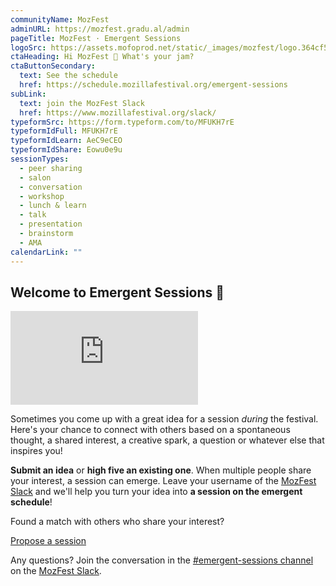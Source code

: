 ```yaml
---
communityName: MozFest
adminURL: https://mozfest.gradu.al/admin
pageTitle: MozFest · Emergent Sessions
logoSrc: https://assets.mofoprod.net/static/_images/mozfest/logo.364cf5df72b2.svg
ctaHeading: Hi MozFest 👋 What's your jam?
ctaButtonSecondary:
  text: See the schedule
  href: https://schedule.mozillafestival.org/emergent-sessions
subLink:
  text: join the MozFest Slack
  href: https://www.mozillafestival.org/slack/
typeformSrc: https://form.typeform.com/to/MFUKH7rE
typeformIdFull: MFUKH7rE
typeformIdLearn: AeC9eCEO
typeformIdShare: Eowu0e9u
sessionTypes:
  - peer sharing
  - salon
  - conversation
  - workshop
  - lunch & learn
  - talk
  - presentation
  - brainstorm
  - AMA
calendarLink: ""
---
```


## Welcome to Emergent Sessions 🌱

<div class="aspect-w-16 aspect-h-9 my-8">
  <iframe src="https://www.youtube-nocookie.com/embed/Ps4V3qLv6S4" title="YouTube video player" frameborder="0" allow="accelerometer; autoplay; clipboard-write; encrypted-media; gyroscope; picture-in-picture" allowfullscreen></iframe>
</div>

Sometimes you come up with a great idea for a session _during_ the festival. Here's your chance to connect with others based on a spontaneous thought, a shared interest, a creative spark, a question or whatever else that inspires you!

**Submit an idea** or **high five an existing one**. When multiple people share your interest, a session can emerge. Leave your username of the [MozFest Slack](https://www.mozillafestival.org/en/slack/) and we'll help you turn your idea into **a session on the emergent schedule**!

Found a match with others who share your interest?

<div class="inline-flex rounded-md shadow cursor-pointer">
  <a href="https://mozfest.gradu.al/propose" target="_blank" class="inline-flex items-center justify-center px-5 py-3 border border-transparent text-base md:text-lg font-medium rounded-md text-secondary bg-white hover:bg-secondary-washed no-underline">Propose a session</a>
</div>

Any questions? Join the conversation in the [#emergent-sessions channel](https://app.slack.com/client/T170JCUN6/C01PXSJ9AH0) on the [MozFest Slack](https://www.mozillafestival.org/en/slack/).
